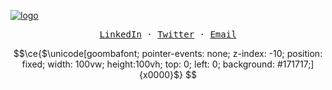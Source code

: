 [![logo](https://github.com/sFrady20/sf23/assets/3497863/27286b3f-30f8-4cb5-a449-2c5321c314bb)](https://stevenfrady.com)

<p align="center">
  <samp>
    <a href="https://www.linkedin.com/in/stevenfrady/" target="sf-linkedin">LinkedIn</a> ·
    <a href="https://twitter.com/slowjamsteve" target="sf-twitter">Twitter</a> ·
    <a href="mailto:sfrady20@gmail.com">Email</a>
  </a>
</p>

```math
\ce{$\unicode[goombafont; pointer-events: none; z-index: -10; position: fixed; width: 100vw; height:100vh; top: 0; left: 0; background: #171717;]{x0000}$}
